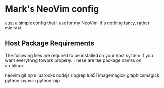 # Mark's NeoVim config

Just a simple config that I use for my NeoVim. It's nothing fancy, rather minimal.


## Host Package Requirements

The following files are required to be installed on your host system if you want everything towork properly. These are the package names on archlinux

neovim
git
npm
luarocks
nodejs
ripgrep
lua51
imagemagick
graphicsmagick
python-pynvim
python-pip
